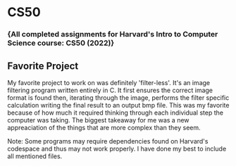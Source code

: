 <h1>CS50</h1>

<h3>{All completed assignments for Harvard's Intro to Computer Science course: CS50 (2022)}
</h3>

<h2>Favorite Project</h2>

My favorite project to work on was definitely 'filter-less'. It's an image filtering program written entirely in C. It first ensures the correct image format is found then, iterating through the image, performs the filter specific calculation writing the final result to an output bmp file. This was my favorite because of how much it required thinking through each individual step the computer was taking. The biggest takeaway for me was a new appreaciation of the things that are more complex than they seem.

Note: Some programs may require dependencies found on Harvard's codespace and thus may not work properly. I have done my best to include all mentioned files.
